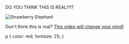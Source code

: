 <html lang="en">
<head>
    <meta charset="UTF-8">
            </head>
<p>
DO YOU THINK THIS IS REAL!?!?
</p>

<body>

<img src="https://i.kym-cdn.com/photos/images/original/002/316/919/9de.jpg" alt="Strawberry Elephant">


<p>
Don't think this is real? <a href="https://www.youtube.com/shorts/MbKf_f0VkHE">This video will change your mind!</a>
</p>

</body>

p {
    color: red;
    fontsize: 25;
}